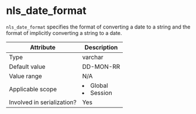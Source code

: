# nls_date_format

`nls_date_format` specifies the format of converting a date to a string and the format of implicitly converting a string to a date.

| **Attribute** | **Description** |
|---------|------------------------------------------------------------------------------------------------------------|
| Type | varchar |
| Default value | DD-MON-RR |
| Value range | N/A |
| Applicable scope | <li> Global   <li> Session |
| Involved in serialization? | Yes |
